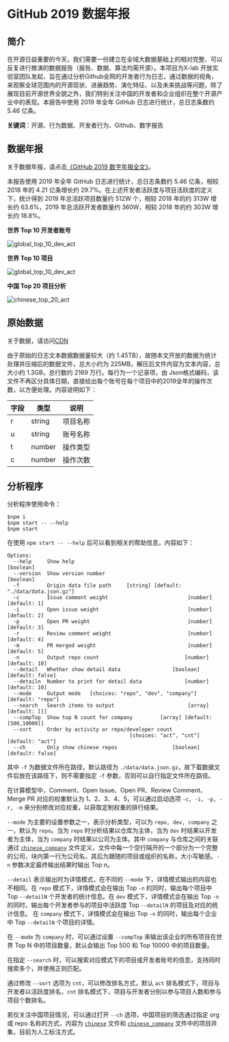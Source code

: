 # GitHub 2019 数据年报

## 简介

在开源日益重要的今天，我们需要一份建立在全域大数据基础上的相对完整、可以反复进行推演的数据报告（报告、数据、算法均需开源）。本项目为X-lab 开放实验室团队发起，旨在通过分析Github全网的开发者行为日志，通过数据的视角，来观察全球范围内的开源现状、进展趋势、演化特征、以及未来挑战等问题，除了展现目前开源世界全貌之外，我们特别关注中国的开发者和企业组织在整个开源产业中的表现。本报告中使用 2019 年全年 GitHub 日志进行统计，总日志条数约 5.46 亿条。

**关键词**：开源、行为数据、开发者行为、Github、数字报告

## 数据年报

关于数据年报，请点击[《GitHub 2019 数字年报全文》](./REPORT.md)。

本报告使用 2019 年全年 GitHub 日志进行统计，总日志条数约 5.46 亿条，相较 2018 年的 4.21 亿条增长约 29.7%。在上述开发者活跃度与项目活跃度的定义下，统计得到 2019 年总活跃项目数量约 512W 个，相较 2018 年的约 313W 增长约 63.6%，2019 年总活跃开发者数量约 360W，相较 2018 年的约 303W 增长约 18.8%。

**世界 Top 10 开发者账号**

![global_top_10_dev_act](./static/global_top_10_dev_act.png)

**世界 Top 10 项目**

![global_top_10_dev_act](./static/global_top_10_repo_act.png)

**中国 Top 20 项目分析**

![chinese_top_20_act](./static/chinese_top_20_act.png)

## 原始数据

关于数据，请访问[CDN](http://cdn.opensource-service.cn/github-analysis-report-2019/data.json.gz)

由于原始的日志文本数据数据量较大（约 1.45TB），故随本文开放的数据为统计处理并压缩后的数据文件，总大小约为 225MB，解压后文件内容为文本内容，总大小约 1.3GB，总行数约 2169 万行。每行为一个记录项，由 Json格式编码，该文件不再区分具体日期，直接给出每个账号在每个项目中的2019全年的操作次数，以方便处理。内容说明如下：

| 字段 | 类型   | 说明     |
| ---- | ------ | -------- |
| r    | string | 项目名称 |
| u    | string | 账号名称 |
| t    | number | 操作类型 |
| c    | number | 操作次数 |



## 分析程序

分析程序使用命令：

```shell
$npm i
$npm start -- --help
$npm start
```

在使用 `npm start -- --help` 后可以看到相关的帮助信息，内容如下：

```shell
Options:
  --help     Show help                                                 [boolean]
  --version  Show version number                                       [boolean]
  -f         Origin data file path     [string] [default: "./data/data.json.gz"]
  -c         Issue comment weight                          [number] [default: 1]
  -i         Open issue weight                             [number] [default: 2]
  -p         Open PR weight                                [number] [default: 3]
  -r         Review comment weight                         [number] [default: 4]
  -m         PR merged weight                              [number] [default: 5]
  -n         Output repo count                            [number] [default: 10]
  --detail   Whether show detail data                 [boolean] [default: false]
  --detailn  Number to print for detail data              [number] [default: 10]
  --mode     Output mode   [choices: "repo", "dev", "company"] [default: "repo"]
  --search   Search items to output                        [array] [default: []]
  --compTop  Show top N count for company         [array] [default: [500,10000]]
  --sort     Order by activity or repo/developer count
                                        [choices: "act", "cnt"] [default: "act"]
  --ch       Only show chinese repos                  [boolean] [default: false]
```

其中 `-f` 为数据文件所在路径，默认路径为 `./data/data.json.gz`，故下载数据文件后放在该路径下，则不需要指定 `-f` 参数，否则可以自行指定文件所在路径。

在计算模型中，Comment、Open Issue、Open PR、Review Comment、Merge PR 对应的权重默认为 1、2、3、4、5，可以通过启动选项 `-c, -i, -p, -r, -m` 来分别修改对应权重，以获取定制权重的排行结果。

`--mode` 为主要的设置参数之一，表示分析类型，可以为 `repo, dev, company` 之一，默认为 `repo`。当为 `repo` 时分析结果以仓库为主体，当为 `dev` 时结果以开发者为主体，当为 `company` 时结果以公司为主体。其中 `company` 与仓库之间的关联通过 [`chinese_company`](./chinese_company) 文件定义，文件中每一个空行隔开的一个部分为一个完整的公司，块内第一行为公司名，其后为跟随的项目或组织的名称，大小写敏感。`-n` 参数决定最终输出结果时输出 Top n。

`--detail` 表示输出时为详情模式，在不同的 `--mode` 下，详情模式输出的内容也不相同。在 `repo` 模式下，详情模式会在输出 Top `-n` 的同时，输出每个项目中 Top `--detailN` 个开发者的统计信息。在 `dev` 模式下，详情模式会在输出 Top `-n` 的同时，输出每个开发者参与的项目中活跃度 Top `--detailN` 的项目及对应的统计信息。 在 `company` 模式下，详情模式会在输出 Top `-n` 的同时，输出每个企业中 Top `--detailN` 个项目的详情。

在 `--mode` 为 `company` 时，可以通过设置 `--compTop` 来输出该企业的所有项目在世界 Top N 中的项目数量，默认会输出 Top 500 和 Top 10000 中的项目数量。

在指定 `--search` 时，可以搜索对应模式下的项目或开发者账号的信息，支持同时搜索多个，并使用正则匹配。

通过修改 `--sort` 选项为 `cnt`，可以修改排名方式，默认 `act` 排名模式下，项目与开发者以活跃度排名，`cnt` 排名模式下，项目与开发者分别以参与项目人数和参与项目个数排名。

若仅关注中国项目情况，可以通过打开 `--ch` 选项，中国项目的筛选通过指定 org 或 repo 名称的方式，内容为 [`chinese`](./chinese) 文件和 [`chinese_company`](./chinese_company) 文件中的项目并集，目前为人工标注方式。
